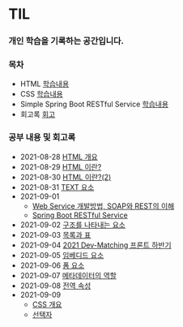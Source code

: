 # TIL
### 개인 학습을 기록하는 공간입니다.

### 목차

- HTML [학습내용](./html)
- CSS [학습내용](./css)
- Simple Spring Boot RESTful Service [학습내용](./spring-boot-RESTful) 
- 회고록 [회고](./diary)

### 공부 내용 및 회고록 

- 2021-08-28 [HTML 개요](./html/Section0-HTML개요/20210828-HTML개요.md)
- 2021-08-29 [HTML 이란?](./html/Section1-HTML/20210829-HTML.md)
- 2021-08-30 [HTML 이란?(2)](./html/Section1-HTML/20210830-HTML(2).md)
- 2021-08-31 [TEXT 요소](./html/Section2-TEXT요소/20210831-TEXT요소.md)
- 2021-09-01 
  - [Web Service 개발방법, SOAP와 REST의 이해](./spring-boot-RESTful/Section0-WebServiceANDWebApplication/Web%20Service%20개발방법%20SOAP과%20REST의%20이해.md)
  - [Spring Boot RESTful Service](./spring-boot-RESTful/Section1-SpringBoot로개발하는RESTfulService/SpringBoot-RESTful%20Service.md)
- 2021-09-02 [구조를 나타내는 요소](./html/Section3-구조를나타내는요소/20210902-구조를나타내는요소.md)
- 2021-09-03 [목록과 표](./html/Section4-목록과표/20210903-목록과표.md)
- 2021-09-04 [2021 Dev-Matching 프론트 하반기](./diary/20210904DevMatching하반기.md)
- 2021-09-05 [임베디드 요소](./html/Section5-임베디드요소/20210905-임베디드요소.md)
- 2021-09-06 [폼 요소](./html/Section6-폼요소/20210906-폼요소.md)
- 2021-09-07 [메타데이터의 역할](./html/Section7-메타데이터의역할/20210907-메타데이터.md)
- 2021-09-08 [전역 속성](./html/Section8-전역속성/20210908-전역속성.md)
- 2021-09-09 
  - [CSS 개요](./css/Section0-CSS개요/20210909-CSS개요.md)
  - [선택자](./css/Section1-선택자/20210909-선택자.md) 